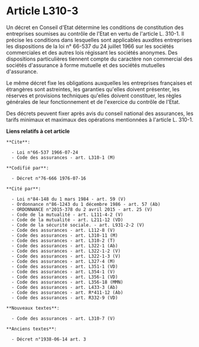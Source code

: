 # Article L310-3

Un décret en Conseil d'Etat détermine les conditions de constitution des entreprises soumises au contrôle de l'Etat en vertu
de l'article L. 310-1. Il précise les conditions dans lesquelles sont applicables auxdites entreprises les dispositions de la
loi n° 66-537 du 24 juillet 1966 sur les sociétés commerciales et des autres lois régissant les sociétés anonymes. Des
dispositions particulières tiennent compte du caractère non commercial des sociétés d'assurance à forme mutuelle et des
sociétés mutuelles d'assurance.

Le même décret fixe les obligations auxquelles les entreprises françaises et étrangères sont astreintes, les garanties
qu'elles doivent présenter, les réserves et provisions techniques qu'elles doivent constituer, les règles générales de leur
fonctionnement et de l'exercice du contrôle de l'Etat.

Des décrets peuvent fixer après avis du conseil national des assurances, les tarifs minimaux et maximaux des opérations
mentionnées à l'article L. 310-1.

**Liens relatifs à cet article**

	**Cite**:

	  - Loi n°66-537 1966-07-24
	  - Code des assurances - art. L310-1 (M)

	**Codifié par**:

	  - Décret n°76-666 1976-07-16

	**Cité par**:

	  - Loi n°84-148 du 1 mars 1984 - art. 59 (V)
	  - Ordonnance n°86-1243 du 1 décembre 1986 - art. 57 (Ab)
	  - ORDONNANCE n°2015-378 du 2 avril 2015 - art. 25 (V)
	  - Code de la mutualité - art. L111-4-2 (V)
	  - Code de la mutualité - art. L211-12 (VD)
	  - Code de la sécurité sociale. - art. L931-2-2 (V)
	  - Code des assurances - art. L112-8 (V)
	  - Code des assurances - art. L310-11 (M)
	  - Code des assurances - art. L310-2 (T)
	  - Code des assurances - art. L322-1 (Ab)
	  - Code des assurances - art. L322-1-2 (V)
	  - Code des assurances - art. L322-1-3 (V)
	  - Code des assurances - art. L327-4 (M)
	  - Code des assurances - art. L351-1 (VD)
	  - Code des assurances - art. L354-1 (V)
	  - Code des assurances - art. L356-1 (VD)
	  - Code des assurances - art. L356-18 (MMN)
	  - Code des assurances - art. L433-3 (Ab)
	  - Code des assurances - art. R*411-12 (Ab)
	  - Code des assurances - art. R332-9 (VD)

	**Nouveaux textes**:

	  - Code des assurances - art. L310-7 (V)

	**Anciens textes**:

	  - Décret n°1938-06-14 art. 3
